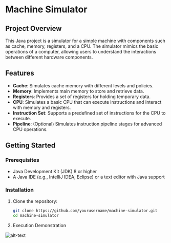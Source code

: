 # Machine Simulator

## Project Overview

This Java project is a simulator for a simple machine with components such as cache, memory, registers, and a CPU. The simulator mimics the basic operations of a computer, allowing users to understand the interactions between different hardware components.

## Features

- **Cache**: Simulates cache memory with different levels and policies.
- **Memory**: Implements main memory to store and retrieve data.
- **Registers**: Provides a set of registers for holding temporary data.
- **CPU**: Simulates a basic CPU that can execute instructions and interact with memory and registers.
- **Instruction Set**: Supports a predefined set of instructions for the CPU to execute.
- **Pipeline**: (Optional) Simulates instruction pipeline stages for advanced CPU operations.

## Getting Started

### Prerequisites

- Java Development Kit (JDK) 8 or higher
- A Java IDE (e.g., IntelliJ IDEA, Eclipse) or a text editor with Java support

### Installation

1. Clone the repository:
   ```bash
   git clone https://github.com/yourusername/machine-simulator.git
   cd machine-simulator

2. Execution Demonstration

![alt-text](https://github.com/insp7/csa6461Simulator/blob/master/ExecutionGif.gif)
